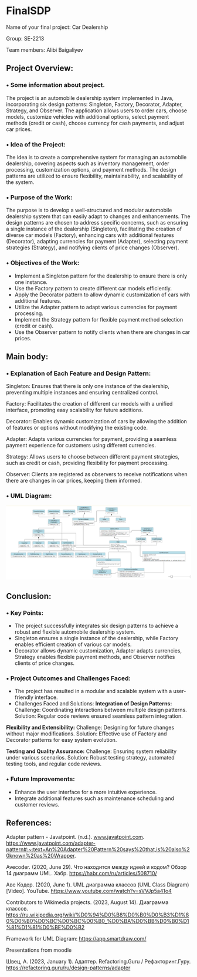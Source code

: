 # FinalSDP
Name of your final project: Car Dealership

Group: SE-2213

Team members: Alibi Baigaliyev

## Project Overview:

### • Some information about project. 

The project is an automobile dealership system implemented in Java, incorporating six design patterns: Singleton, Factory, Decorator, Adapter, Strategy, and Observer. The application allows users to order cars, choose models, customize vehicles with additional options, select payment methods (credit or cash), choose currency for cash payments, and adjust car prices.

### • Idea of the Project:

The idea is to create a comprehensive system for managing an automobile dealership, covering aspects such as inventory management, order processing, customization options, and payment methods. The design patterns are utilized to ensure flexibility, maintainability, and scalability of the system.

### • Purpose of the Work: 

The purpose is to develop a well-structured and modular automobile dealership system that can easily adapt to changes and enhancements. The design patterns are chosen to address specific concerns, such as ensuring a single instance of the dealership (Singleton), facilitating the creation of diverse car models (Factory), enhancing cars with additional features (Decorator), adapting currencies for payment (Adapter), selecting payment strategies (Strategy), and notifying clients of price changes (Observer).

### • Objectives of the Work:
- Implement a Singleton pattern for the dealership to ensure there is only one instance.
- Use the Factory pattern to create different car models efficiently.
- Apply the Decorator pattern to allow dynamic customization of cars with additional features.
- Utilize the Adapter pattern to adapt various currencies for payment processing.
- Implement the Strategy pattern for flexible payment method selection (credit or cash).
- Use the Observer pattern to notify clients when there are changes in car prices.
  
## Main body:

### • Explanation of Each Feature and Design Pattern:

Singleton:
Ensures that there is only one instance of the dealership, preventing multiple instances and ensuring centralized control.

Factory:
Facilitates the creation of different car models with a unified interface, promoting easy scalability for future additions.

Decorator:
Enables dynamic customization of cars by allowing the addition of features or options without modifying the existing code.

Adapter:
Adapts various currencies for payment, providing a seamless payment experience for customers using different currencies.

Strategy:
Allows users to choose between different payment strategies, such as credit or cash, providing flexibility for payment processing.

Observer:
Clients are registered as observers to receive notifications when there are changes in car prices, keeping them informed.

### • UML Diagram:

![UMLDiagram](UMLdiagram.png)

## Conclusion:

### • Key Points:

- The project successfully integrates six design patterns to achieve a robust and flexible automobile dealership system.
- Singleton ensures a single instance of the dealership, while Factory enables efficient creation of various car models.
- Decorator allows dynamic customization, Adapter adapts currencies, Strategy enables flexible payment methods, and Observer notifies clients of price changes.

### • Project Outcomes and Challenges Faced:

- The project has resulted in a modular and scalable system with a user-friendly interface.
- Challenges Faced and Solutions:
**Integration of Design Patterns:**
Challenge: Coordinating interactions between multiple design patterns.
Solution: Regular code reviews ensured seamless pattern integration.

**Flexibility and Extensibility:**
Challenge: Designing for future changes without major modifications.
Solution: Effective use of Factory and Decorator patterns for easy system evolution.

**Testing and Quality Assurance:**
Challenge: Ensuring system reliability under various scenarios.
Solution: Robust testing strategy, automated testing tools, and regular code reviews.

### • Future Improvements:

- Enhance the user interface for a more intuitive experience.
- Integrate additional features such as maintenance scheduling and customer reviews.

## References:

Adapter pattern - Javatpoint. (n.d.). www.javatpoint.com. https://www.javatpoint.com/adapter-pattern#:~:text=An%20Adapter%20Pattern%20says%20that,is%20also%20known%20as%20Wrapper.

Avecoder. (2020, June 29). Что находится между идеей и кодом? Обзор 14 диаграмм UML. Хабр. https://habr.com/ru/articles/508710/

Аве Кодер. (2020, June 1). UML диаграмма классов (UML Class Diagram) [Video]. YouTube. https://www.youtube.com/watch?v=sVVJp5a41o4

Contributors to Wikimedia projects. (2023, August 14). Диаграмма классов. https://ru.wikipedia.org/wiki/%D0%94%D0%B8%D0%B0%D0%B3%D1%80%D0%B0%D0%BC%D0%BC%D0%B0_%D0%BA%D0%BB%D0%B0%D1%81%D1%81%D0%BE%D0%B2

Framework for UML Diagram: https://app.smartdraw.com/

Presentations from moodle

Швец, А. (2023, January 1). Адаптер. Refactoring.Guru / Рефакторинг.Гуру. https://refactoring.guru/ru/design-patterns/adapter
